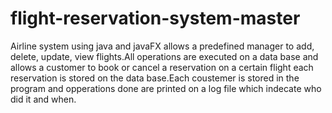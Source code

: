 # flight-reservation-system-master
Airline system using java and javaFX
allows a predefined manager to add, delete, update, view flights.All operations are executed on a data base and allows a customer to book or cancel a reservation on a certain flight each reservation is stored on the data base.Each coustemer is stored in the program and opperations done are printed on a log file which indecate who did it and when.
